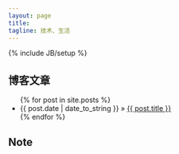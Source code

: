 ```yaml
---
layout: page
title: 
tagline: 技术、生活
---
```

{% include JB/setup %}

## 博客文章

<ul class="posts">
  {% for post in site.posts %}
    <li><span>{{ post.date | date_to_string }}</span> &raquo; <a href="{{ BASE_PATH }}{{ post.url }}">{{ post.title }}</a></li>
  {% endfor %}
</ul>

## Note


